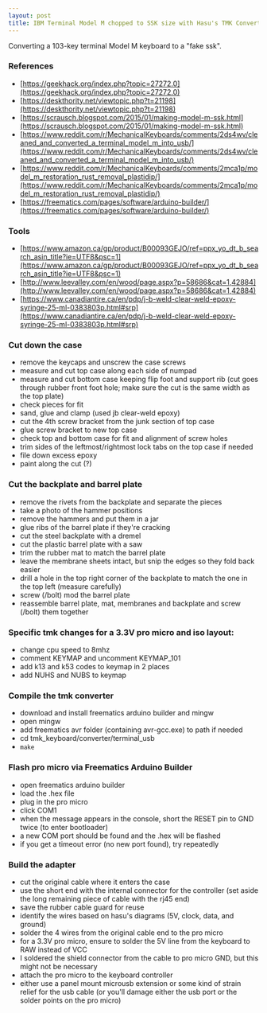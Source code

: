 ```yaml
---
layout: post
title: IBM Terminal Model M chopped to SSK size with Hasu's TMK Converter
---
```


Converting a 103-key terminal Model M keyboard to a "fake ssk".

### References
- [https://geekhack.org/index.php?topic=27272.0](https://geekhack.org/index.php?topic=27272.0)
- [https://deskthority.net/viewtopic.php?t=21198](https://deskthority.net/viewtopic.php?t=21198)
- [https://scrausch.blogspot.com/2015/01/making-model-m-ssk.html](https://scrausch.blogspot.com/2015/01/making-model-m-ssk.html)
- [https://www.reddit.com/r/MechanicalKeyboards/comments/2ds4wv/cleaned_and_converted_a_terminal_model_m_into_usb/](https://www.reddit.com/r/MechanicalKeyboards/comments/2ds4wv/cleaned_and_converted_a_terminal_model_m_into_usb/)
- [https://www.reddit.com/r/MechanicalKeyboards/comments/2mca1p/model_m_restoration_rust_removal_plastidip/](https://www.reddit.com/r/MechanicalKeyboards/comments/2mca1p/model_m_restoration_rust_removal_plastidip/)
- [https://freematics.com/pages/software/arduino-builder/](https://freematics.com/pages/software/arduino-builder/)

### Tools
- [https://www.amazon.ca/gp/product/B00093GEJO/ref=ppx_yo_dt_b_search_asin_title?ie=UTF8&psc=1](https://www.amazon.ca/gp/product/B00093GEJO/ref=ppx_yo_dt_b_search_asin_title?ie=UTF8&psc=1)
- [http://www.leevalley.com/en/wood/page.aspx?p=58686&cat=1,42884](http://www.leevalley.com/en/wood/page.aspx?p=58686&cat=1,42884)
- [https://www.canadiantire.ca/en/pdp/j-b-weld-clear-weld-epoxy-syringe-25-ml-0383803p.html#srp](https://www.canadiantire.ca/en/pdp/j-b-weld-clear-weld-epoxy-syringe-25-ml-0383803p.html#srp)

### Cut down the case
- remove the keycaps and unscrew the case screws
- measure and cut top case along each side of numpad
- measure and cut bottom case keeping flip foot and support rib (cut goes through rubber front foot hole; make sure the cut is the same width as the top plate)
- check pieces for fit
- sand, glue and clamp (used jb clear-weld epoxy)
- cut the 4th screw bracket from the junk section of top case
- glue screw bracket to new top case
- check top and bottom case for fit and alignment of screw holes
- trim sides of the leftmost/rightmost lock tabs on the top case if needed
- file down excess epoxy
- paint along the cut (?)

### Cut the backplate and barrel plate
- remove the rivets from the backplate and separate the pieces
- take a photo of the hammer positions
- remove the hammers and put them in a jar
- glue ribs of the barrel plate if they're cracking
- cut the steel backplate with a dremel
- cut the plastic barrel plate with a saw
- trim the rubber mat to match the barrel plate
- leave the membrane sheets intact, but snip the edges so they fold back easier
- drill a hole in the top right corner of the backplate to match the one in the top left (measure carefully)
- screw (/bolt) mod the barrel plate
- reassemble barrel plate, mat, membranes and backplate and screw (/bolt) them together

### Specific tmk changes for a 3.3V pro micro and iso layout:
- change cpu speed to 8mhz
- comment KEYMAP and uncomment KEYMAP_101
- add k13 and k53 codes to keymap in 2 places
- add NUHS and NUBS to keymap

### Compile the tmk converter
- download and install freematics arduino builder and mingw
- open mingw
- add freematics avr folder (containing avr-gcc.exe) to path if needed
- cd tmk_keyboard/converter/terminal_usb
- `make`

### Flash pro micro via Freematics Arduino Builder
- open freematics arduino builder
- load the .hex file
- plug in the pro micro
- click COM1
- when the message appears in the console, short the RESET pin to GND twice (to enter bootloader)
- a new COM port should be found and the .hex will be flashed
- if you get a timeout error (no new port found), try repeatedly

### Build the adapter
- cut the original cable where it enters the case
- use the short end with the internal connector for the controller (set aside the long remaining piece of cable with the rj45 end)
- save the rubber cable guard for reuse
- identify the wires based on hasu's diagrams (5V, clock, data, and ground)
- solder the 4 wires from the original cable end to the pro micro
- for a 3.3V pro micro, ensure to solder the 5V line from the keyboard to RAW instead of VCC
- I soldered the shield connector from the cable to pro micro GND, but this might not be necessary
- attach the pro micro to the keyboard controller
- either use a panel mount microusb extension or some kind of strain relief for the usb cable (or you'll damage either the usb port or the solder points on the pro micro)